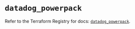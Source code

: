 # `datadog_powerpack`

Refer to the Terraform Registry for docs: [`datadog_powerpack`](https://registry.terraform.io/providers/datadog/datadog/3.71.0/docs/resources/powerpack).

